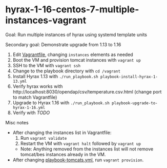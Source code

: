 # hyrax-1-16-centos-7-multiple-instances-vagrant

Goal: Run multiple instances of hyrax using systemd template units

Secondary goal: Demonstrate upgrade from 1.13 to 1.16

1. Edit [Vagrantfile](Vagrantfile), changing `instances` elements as needed
1. Boot the VM and provision tomcat instances with `vagrant up`
1. SSH to the VM with `vagrant ssh`
1. Change to the playbook directory with `cd /vagrant`
1. Install Hyrax 1.13 with `./run_playbook.sh playbook-install-hyrax-1-13.yml`
1. Verify hyrax works with http://localhost:8030/opendap/csv/temperature.csv.html (change port to match Vagrantfile)
1. Upgrade to Hyrax 1.16 with `./run_playbook.sh playbook-upgrade-to-hyrax-1-16.yml`
1. Verify with _TODO_

Misc notes

* After changing the instances list in Vagrantfile:
  1. Run `vagrant validate`
  1. Restart the VM with `vagrant halt` followed by `vagrant up`
  * Note: Anything removed from the instances list will not remove tomcat/bes instances already in the VM.
* After changing [playbook-tomcats.yml](playbook-tomcats.yml), run `vagrant provision`.
